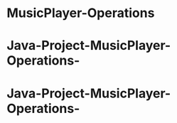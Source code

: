 # MusicPlayer-Operations
# Java-Project-MusicPlayer-Operations-
# Java-Project-MusicPlayer-Operations-
